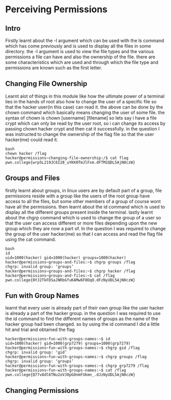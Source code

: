 # Perceiving Permissions
## Intro
Firstly learnt about the -l argument which can be used with the ls command which has come previously and is used to display all the files in some directory.
the -l argument is used to view the file types and the various permissions a file can have and also the ownership of the file.
there are some characteristics which are used and through which the file type and permissions are known such as the first letter.

## Changing File Ownership
Learnt alot of things in this module like how the ultimate power of a terminal lies in the hands of root also how to change the user of a specific file so that the hacker user(in this case) can read it.
the above can be done by the chown command which basically means changing the user of some file.
the syntax of chown is chown [username] [filename]
so lets say i have a file crypt which can only be read by the user root, so i can change its access by passing chown hacker crypt and then cat it successfully.
in the question I was instructed to change the ownership of the flag file so that the user hacker(me) could read it.
~~~
bash
chown hacker /flag
hacker@permissions~changing-file-ownership:/$ cat flag
pwn.college{wrp5L219JC6I28_uYKK0TmJlFxm.dFTM2QDL5AjN0czW}
~~~

## Groups and Files
firstly learnt about groups, in linux users are by default part of a group, file permissions reside with a group like the users of the root group have access to all the files, but some other members of a group of course wont have all the permissions.
then learnt about the id command which is used to display all the different groups present inside the terminal.
lastly learnt about the chgrp command which is used to change the group of a user so that the user can access different or more files depending upon the new group which they are now a part of.
In the question I was required to change the group of the user hacker(me) so that I can access and read the flag file using the cat command.
~~~
bash
id
uid=1000(hacker) gid=1000(hacker) groups=1000(hacker)
hacker@permissions~groups-and-files:~$ chgrp groups /flag
chgrp: invalid group: ‘groups’
hacker@permissions~groups-and-files:~$ chgrp hacker /flag
hacker@permissions~groups-and-files:~$ cat /flag
pwn.college{0YJ2TkFDSaJNRbGfuKAMw6F0DqO.dFzNyUDL5AjN0czW}
~~~


## Fun with Group Names
learnt that every user is already part of their own group like the user hacker is already a part of the hacker group.
in the question I was required to use the id command to find the different names of groups as the name of the hacker group had been changed.
so by using the id command I did a little hit and trial and obtained the flag
~~~
hacker@permissions~fun-with-groups-names:~$ id
uid=1000(hacker) gid=1000(grp7279) groups=1000(grp7279)
hacker@permissions~fun-with-groups-names:~$ chgrp gid /flag
chgrp: invalid group: ‘gid’
hacker@permissions~fun-with-groups-names:~$ chgrp groups /flag
chgrp: invalid group: ‘groups’
hacker@permissions~fun-with-groups-names:~$ chgrp grp7279 /flag
hacker@permissions~fun-with-groups-names:~$ cat /flag
pwn.college{Q77v8dl6TNu2oVJ0pG0nmFUkmn_.dJzNyUDL5AjN0czW}
~~~


## Changing Permissions
